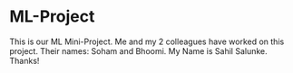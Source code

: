 # ML-Project
This is our ML Mini-Project. Me and my 2 colleagues have worked on this project. Their names: Soham and Bhoomi.
My Name is Sahil Salunke.
Thanks!
